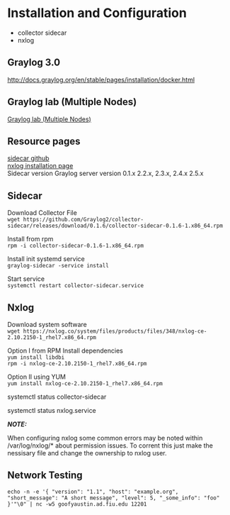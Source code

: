 # Installation and Configuration

- collector sidecar
- nxlog

## Graylog 3.0 

http://docs.graylog.org/en/stable/pages/installation/docker.html

## Graylog lab (Multiple Nodes)

[Graylog lab (Multiple Nodes)](https://github.com/jalogisch/d-gray-lab/blob/master/docker-compose.yml)

## Resource pages

[sidecar github](https://github.com/Graylog2/collector-sidecar)  
[nxlog installation page](https://nxlog.co/documentation/nxlog-user-guide/deploy-rhel.html)  
Sidecar version Graylog server version
0.1.x 2.2.x, 2.3.x, 2.4.x 2.5.x

## Sidecar

Download Collector File  
`wget https://github.com/Graylog2/collector-sidecar/releases/download/0.1.6/collector-sidecar-0.1.6-1.x86_64.rpm`  

Install from rpm  
`rpm -i collector-sidecar-0.1.6-1.x86_64.rpm`  

Install init systemd service  
`graylog-sidecar -service install`  

Start service  
`systemctl restart collector-sidecar.service`  

## Nxlog

Download system software  
`wget https://nxlog.co/system/files/products/files/348/nxlog-ce-2.10.2150-1_rhel7.x86_64.rpm`  

Option I from RPM
Install dependencies  
`yum install libdbi`  
`rpm -i nxlog-ce-2.10.2150-1_rhel7.x86_64.rpm`  

Option II using YUM  
`yum install nxlog-ce-2.10.2150-1_rhel7.x86_64.rpm`  

systemctl status collector-sidecar

systemctl status nxlog.service

***NOTE:***

When configuring nxlog some common errors may be noted within /var/log/nxlog/* about permission issues. To corrent this just make the nessisary file and change the ownership to nxlog user.

## Network Testing

```text
echo -n -e '{ "version": "1.1", "host": "example.org", "short_message": "A short message", "level": 5, "_some_info": "foo" }'"\0" | nc -w5 goofyaustin.ad.fiu.edu 12201
```